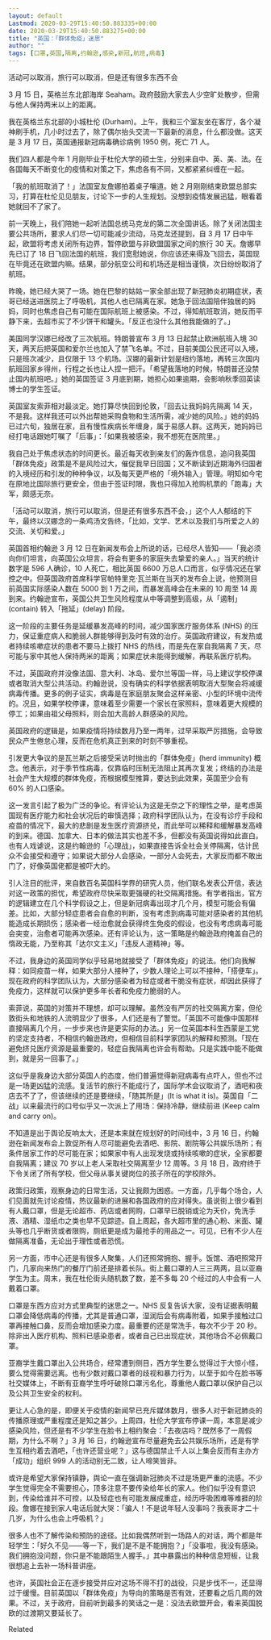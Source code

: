 ```yaml
---
layout: default
Lastmod: 2020-03-29T15:40:50.883335+00:00
date: 2020-03-29T15:40:50.883275+00:00
title: "英国：「群体免疫」迷思"
author: ""
tags: [口罩,英国,隔离,约翰逊,感染,新冠,航班,病毒]
---
```


活动可以取消，旅行可以取消，但是还有很多东西不会

3 月 15 日，英格兰东北部海岸 Seaham。政府鼓励大家去人少空旷处散步，但需与他人保持两米以上的距离。

我在英格兰东北部的小城杜伦 (Durham)。上午，我和三个室友坐在客厅，各个凝神刷手机，几小时过去了，除了偶尔抬头交流一下最新的消息，什么都没做。这天是 3 月 17 日，英国通报新冠病毒确诊病例 1950 例，死亡 71 人。

我们四人都是今年 1 月刚毕业于杜伦大学的硕士生，分别来自中、英、美、法。在各国每天不断变化的疫情和对策之下，焦虑各有不同，又都紧紧纠缠在一起。

「我的航班取消了！」法国室友詹娜拍着桌子嚷道。她 2 月刚刚结束欧盟总部实习，打算在杜伦见见朋友，讨论下一步的人生规划。没想到疫情发展迅猛，眼看着她就回不了家了。

前一天晚上，我们陪她一起听法国总统马克龙的第二次全国讲话。除了关闭法国主要公共场所，要求人们尽一切可能减少流动，马克龙还提到，自 3 月 17 日中午起，欧盟将考虑关闭所有边界，暂停欧盟与非欧盟国家之间的旅行 30 天。詹娜早先已订了 18 日飞回法国的航班，我们宽慰她说，你应该还来得及飞回去，英国现在毕竟还在欧盟内嘛。结果，部分航空公司和机场还是相当谨慎，次日纷纷取消了航班。

昨晚，她已经大哭了一场。她在巴黎的姑姑一家全部出现了新冠肺炎初期症状，表哥已经送进医院上了呼吸机，其他人也已隔离在家。她急于回法国陪伴独居的妈妈，同时也焦虑自己有可能在国际航班上被感染。不过，得知航班取消，她反而平静下来，去超市买了不少饼干和罐头。「反正也没什么其他我能做的了。」

美国同学汉娜已经改了三次航班。特朗普宣布 3 月 13 日起禁止欧洲航班入境 30 天，两天后把英国和爱尔兰也加入了禁飞名单。不过，目前美国公民还可以入境，只是班次减少，且仅限于 13 个机场。汉娜的最新计划是纽约落地，再转三次国内航班回家乡得州，行程之长也让人捏一把汗。「希望我落地的时候，特朗普还没禁止国内航班吧。」她的英国签证 3 月底到期，她担心如果逾期，会影响秋季回英读博士的学生签证。

英国室友索菲相对最淡定。她打算尽快回到伦敦，「回去让我妈妈先隔离 14 天，不是我。这样我还可以外出帮她采购食物和生活所需，减少她的风险。」她的妈妈已过六旬，独居在家，且有慢性疾病长年缠身，属于易感人群。这两天，她妈妈已经打电话跟她叮嘱了「后事」：「如果我被感染，我不想死在医院里。」

我自己处于焦虑状态的时间更长。最近每天收到亲友们的轰炸信息，追问我英国「群体免疫」政策是不是风险过大，催促我早日回国；又不断读到近期海外归国者的入境经历和引发的种种争议，以及每天更严格的「境外输入」管理。明知如今宅在原地比国际旅行更安全，但由于签证时限，我也只得加入抢购机票的「跑毒」大军，颇感无奈。

「活动可以取消，旅行可以取消，但是还有很多东西不会，」这个人人郁结的下午，最终以汉娜念的一条鸡汤文告终，「比如，文学、艺术以及我们与所爱之人的交流、关切和爱。」

英国首相约翰逊 3 月 12 日在新闻发布会上所说的话，已经尽人皆知——「我必须向你们坦言，向英国公众坦言，将会有更多的家庭失去挚爱的亲人。」当天的统计数字是 596 人确诊，10 人死亡，相比英国 6600 万总人口而言，似乎情况还在掌控之中。但英国政府首席科学官帕特里克·瓦兰斯在当天的发布会上说，他预测目前英国实际感染人数在 5000 到 1 万之间，而暴发高峰会在未来的 10 周至 14 周到来。约翰逊宣布，英国公共卫生风险程度从中等调整到高级，从「遏制」(contain) 转入「拖延」(delay) 阶段。

这一阶段的主要任务是延缓暴发高峰的时间，减少国家医疗服务体系 (NHS) 的压力，保证重症病人和脆弱人群能够得到及时有效的治疗。英国政府建议，有发热或者持续咳嗽症状的患者不要马上拨打 NHS 的热线，而是先在家自我隔离 7 天，尽可能与家中其他人保持两米的距离；如果症状未能得到缓解，再联系医疗机构。

不过，英国政府并没像法国、意大利、冰岛、爱尔兰等国一样，马上建议学校停课或者取消大型公共活动。约翰逊说，没有确实的科学依据表明取消大型聚会将减缓病毒传播。更多的例子证实，病毒是在家庭朋友聚会这样亲密、小型的环境中流传的。况且，如果学校停课，意味着至少需要一个家长在家照料，意味着更大规模的停工；如果由祖父母照料，则会加大高龄人群感染的风险。

英国政府的逻辑是，如果疫情将持续数月乃至一两年，过早采取严厉措施，会导致民众产生倦怠心理，反而在危机真正到来的时刻不够重视。

引发更大争议的是瓦兰斯之后接受采访时抛出的「群体免疫」(herd immunity) 概念。他表示，对于季节性病毒，仅靠临时压制无法阻止其再次复发；终结的办法是社会产生大规模的群体免疫，而根据模型推算，要达到此效果，英国至少会有 60% 的人口感染。

这一发言引起了极为广泛的争论。有评论认为这是无奈之下的理性之举，是考虑英国现有医疗能力和社会状况后的审慎选择；政府科学团队认为，在没有诊疗手段和疫苗的情况下，最大的悲剧是发生医疗资源挤兑，而此举可以稀释和缓解暴发高峰的到来。德国、加拿大、日本的做法其实也差不多，但都没有英国说得如此直白。也有人戏谑说，这是约翰逊的「心理战」，如果直接告诉全社会关停隔离，估计民众不会接受和遵守；如果说大部分人会感染，一部分人会死去，大家反而都不敢出门了，好像英国佬都是被吓大的。

引人注目的批评，来自数百名英国科学界的研究人员，他们联名发表公开信，表达对这一政策的担忧，希望政府尽快采取更强硬的社交隔离措施。有学者指出，官方的逻辑建立在几个科学假设之上，但是新冠病毒出现才几个月，模型可能会有偏差。比如，大部分轻症患者会自愈的判断，没有考虑到病毒可能对感染者的其他机能造成长期损伤；感染者一经治愈就会获得终生免疫的假设，也没有考虑病毒可能会突变，治愈者可能再次感染。还有评论认为，这一策略是约翰逊政府掩盖自己的惰政无能，乃至称其「达尔文主义」「违反人道精神」等。

不过，我身边的英国同学似乎轻易地就接受了「群体免疫」的说法。他们向我解释：如同疫苗一样，如果大部分人接种了，少数人理论上可以不接种，「搭便车」。现在政府的科学团队认为，大部分感染者为轻症或者干脆没有症状，却因此获得了免疫力，这样就可以保护更多年长者和免疫力脆弱的人。

索菲说，英国的对策并不理想，却可以理解。虽然没有严厉的社交隔离方案，但伦敦街头和地铁的人流明显少了很多，人们还是有了警觉。「英国不可能像中国那样直接隔离几个月，一步步来也许是更实际的办法。」另一位英国本科生西蒙是工党的坚定支持者，不相信约翰逊政府，但相信目前科学家团队的解释和预测。「现在避免挤兑医疗资源是最重要的，轻症自我隔离也许会有帮助。只是实践中能不能做到，就是另一回事了。」

这似乎是我身边大部分英国人的态度，他们普遍觉得新冠病毒有点吓人，但也不过是一场更凶猛的流感。复活节的旅行不能成行了，国际学术会议取消了，酒吧和夜店去不了了，但该继续的还是要继续，「随其所是」(It is what it is)。英国自「二战」以来最流行的口号似乎又一次派上了用场：保持冷静，继续前进 (Keep calm and carry on)。

不知道是出于舆论反响太大，还是本来就在规划好的时间线中，3 月 16 日，约翰逊在新闻发布会上敦促所有人尽可能避免去酒吧、影院、剧院等公共娱乐场所；有条件居家工作的尽可能在家；如果家中有人出现发烧或持续咳嗽的症状，全家都要自我隔离；建议 70 岁以上老人采取社交隔离至少 12 周等。3 月 18 日，政府终于下令关闭了所有学校，但父母从事关键岗位的孩子所在的学校除外。

政策归政策，观察身边的日常生活，又让我颇为困惑。一方面，几乎每个场合，人们见面就先讨论疫情，热议最新的进展和各国政府的应对得失。虽说街上很少看到有人戴口罩，但是无论超市、药店或者网购，口罩早已脱销或沦为天价，免洗手液、酒精、湿纸巾之类也早不见踪迹。自上周起，各大超市里的通心粉、米面、罐头等也几乎断货或者限购，厕纸更是成为最抢手的用品之一。可见，已有不少人在做隔离准备，无论出于理性或者恐慌。

另一方面，市中心还是有很多人聚集，人们还照常拥抱、握手。饭馆、酒吧照常开门，几家向来热门的餐厅门前还是排着长队。街上戴口罩的人三三两两，且以亚裔学生为主。周末，我在杜伦街头随机数了数，差不多每 20 个经过的人中会有一人戴着口罩。

口罩是东西方应对方式里典型的迷思之一。NHS 反复告诉大家，没有证据表明戴口罩会降低病毒的传播，尤其是普通口罩，湿润后会有病毒附着，如果手接触过口罩再接触口鼻，反而会增加感染力度。最重要的还是常洗手，每次不少于 20 秒。除非出入医疗机构、照料已感染患者，或者自己已出现症状，其他场合不必佩戴口罩。

亚裔学生戴口罩出入公共场合，经常遭到侧目，西方学生要么觉得过于大惊小怪，要么觉得需要远离。也有少数对戴口罩者的歧视和暴力行为，以至于如今在脸书等社交媒体上，不断有亚裔学生呼吁破除口罩污名化，尊重他人戴口罩以保护自己以及公共卫生安全的权利。

更让人心急的是，即便关于疫情的新闻早已充斥媒体数月，很多人对于新冠肺炎的传播原理或严重程度还是知之甚少。上周四，杜伦大学宣布停课一周，本意是减少感染风险，但还是有不少学生在脸书上相约聚会：「去夜店吗？既然多了一周假期，为什么不啊？」3 月 16 日，约翰逊宣布尽量避免去公共娱乐场所，还是有学生互相约着去酒吧，「也许还营业呢？」这与德国禁止千人以上集会反而有主办方「成功」组织 999 人的活动别无二致，让人啼笑皆非。

或许是希望大家保持镇静，舆论一直在强调新冠肺炎不过是场更严重的流感。不少学生觉得完全不需要担心，顶多注意不要传染给年长的家人。他们似乎没有意识到，传染给谁并不可控，以及轻症也有可能发展成重症，经历呼吸困难等难捱的阶段。詹娜在接到家人电话后就大哭：「骗人！不是说年轻人没事吗？我表哥才二十几岁，为什么也会上呼吸机？」

很多人也不了解传染和预防的途径。比如我偶然听到一场路人的对话，两个都是年轻学生：「好久不见——等一下，我们是不是不能拥抱？」「没事啦，我没有感染。我们拥抱没问题，你只是不能跟陌生人握手。」其中暴露出的种种信息短板，让我很想追上去补一场科普讲座。

也许，英国社会正在逐步接受并应对这场不得不打的战役，只是步伐不一，还显得过于缓慢。目前英国以「群体免疫」为导向的策略是否有效，还要看之后几周的效果。不过，关于政府，目前听到最多的笑话之一是：没法去欧盟开会，看来英国脱欧的过渡期又要延长了。

Related

